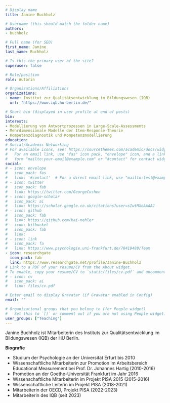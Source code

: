 ```yaml
---
# Display name
title: Janine Buchholz

# Username (this should match the folder name)
authors:
- buchholz

# Full name (for SEO)
first_name: Janine 
last_name: Buchholz

# Is this the primary user of the site?
superuser: false

# Role/position
role: Autorin

# Organizations/Affiliations
organizations:
- name: Institut zur Qualitätsentwicklung im Bildungswesen (IQB)
  url: "https://www.iqb.hu-berlin.de/"

# Short bio (displayed in user profile at end of posts)
bio:
interests:
- Modellierung von Antwortprozessen in Large-Scale-Assessments
- Mehrdimensionale Modelle der Item-Response-Theorie
- Kompetenzdiagnostik und Kompetenzmodellierung
education:
# Social/Academic Networking
# For available icons, see: https://sourcethemes.com/academic/docs/widgets/#icons
#   For an email link, use "fas" icon pack, "envelope" icon, and a link in the
#   form "mailto:your-email@example.com" or "#contact" for contact widget.
social:
# - icon: envelope
#   icon_pack: fas
#   link: '#contact'  # For a direct email link, use "mailto:test@example.org".
# - icon: twitter
#   icon_pack: fab
#   link: https://twitter.com/GeorgeCushen
# - icon: google-scholar
#   icon_pack: ai
#   link: https://scholar.google.co.uk/citations?user=sIwtMXoAAAAJ
# - icon: github
#   icon_pack: fab
#   link: https://github.com/kai-nehler
# - icon: bitbucket
#   icon_pack: fab
#   link:
# - icon: link
#   icon_pack: fa
#   link: https://www.psychologie.uni-frankfurt.de/78419488/Team
- icon: researchgate
  icon_pack: fab
  link: https://www.researchgate.net/profile/Janine-Buchholz
# Link to a PDF of your resume/CV from the About widget.
# To enable, copy your resume/CV to `static/files/cv.pdf` and uncomment the lines below.
# - icon: cv
#   icon_pack: ai
#   link: files/cv.pdf

# Enter email to display Gravatar (if Gravatar enabled in Config)
email: ""

# Organizational groups that you belong to (for People widget)
#   Set this to `[]` or comment out if you are not using People widget.
user_groups: ["Teaching"]
---
```



Janine Buchholz ist Mitarbeiterin des Instituts zur Qualitätsentwicklung im Bildungswesen (IQB) der HU Berlin.

**Biografie**

- Studium der Psychologie an der Universität Erfurt bis 2010
- Wissenschaftliche Mitarbeiterin zur Promotion im Arbeitsbereich Educational Measurement bei Prof. Dr. Johannes Hartig (2010-2016)
- Promotion an der Goethe-Universität Frankfurt im Jahr 2016
- Wissenschaftliche Mitarbeiterin im Projekt PISA 2015 (2015-2016)
- Wissenschaftliche Leiterin im Projekt PISA (2018-2021)
- Mitarbeiterin der OECD, Projekt PISA (2022-2023)
- Mitarbeiterin des IQB (seit 2023)
